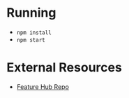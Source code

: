 # Running
 - `npm install`
 - `npm start`

# External Resources
 - [Feature Hub Repo](https://github.com/sinnerschrader/feature-hub)
